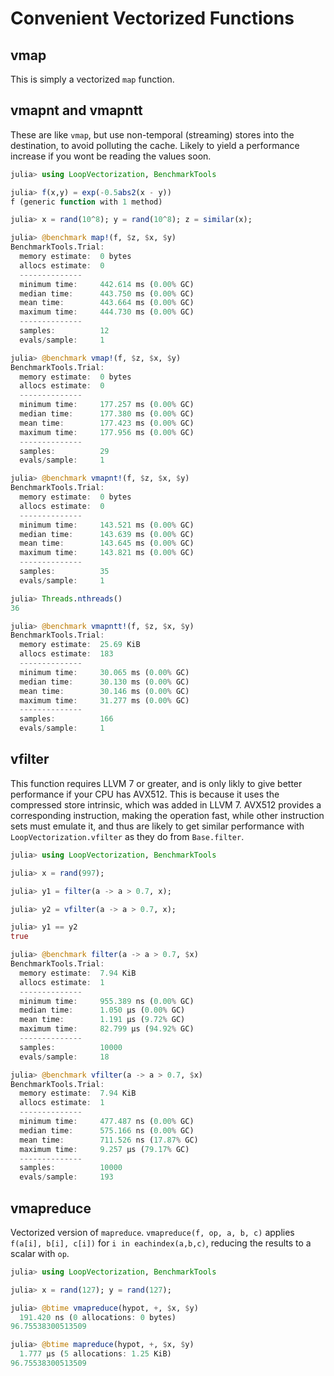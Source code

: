 # Convenient Vectorized Functions

## vmap

This is simply a vectorized `map` function.

## vmapnt and vmapntt

These are like `vmap`, but use non-temporal (streaming) stores into the destination, to avoid polluting the cache. Likely to yield a performance increase if you wont be reading the values soon.
```julia
julia> using LoopVectorization, BenchmarkTools

julia> f(x,y) = exp(-0.5abs2(x - y))
f (generic function with 1 method)

julia> x = rand(10^8); y = rand(10^8); z = similar(x);

julia> @benchmark map!(f, $z, $x, $y)
BenchmarkTools.Trial:
  memory estimate:  0 bytes
  allocs estimate:  0
  --------------
  minimum time:     442.614 ms (0.00% GC)
  median time:      443.750 ms (0.00% GC)
  mean time:        443.664 ms (0.00% GC)
  maximum time:     444.730 ms (0.00% GC)
  --------------
  samples:          12
  evals/sample:     1

julia> @benchmark vmap!(f, $z, $x, $y)
BenchmarkTools.Trial:
  memory estimate:  0 bytes
  allocs estimate:  0
  --------------
  minimum time:     177.257 ms (0.00% GC)
  median time:      177.380 ms (0.00% GC)
  mean time:        177.423 ms (0.00% GC)
  maximum time:     177.956 ms (0.00% GC)
  --------------
  samples:          29
  evals/sample:     1

julia> @benchmark vmapnt!(f, $z, $x, $y)
BenchmarkTools.Trial:
  memory estimate:  0 bytes
  allocs estimate:  0
  --------------
  minimum time:     143.521 ms (0.00% GC)
  median time:      143.639 ms (0.00% GC)
  mean time:        143.645 ms (0.00% GC)
  maximum time:     143.821 ms (0.00% GC)
  --------------
  samples:          35
  evals/sample:     1

julia> Threads.nthreads()
36

julia> @benchmark vmapntt!(f, $z, $x, $y)
BenchmarkTools.Trial:
  memory estimate:  25.69 KiB
  allocs estimate:  183
  --------------
  minimum time:     30.065 ms (0.00% GC)
  median time:      30.130 ms (0.00% GC)
  mean time:        30.146 ms (0.00% GC)
  maximum time:     31.277 ms (0.00% GC)
  --------------
  samples:          166
  evals/sample:     1
```

## vfilter

This function requires LLVM 7 or greater, and is only likly to give better performance if your CPU has AVX512. This is because it uses the compressed store intrinsic, which was added in LLVM 7. AVX512 provides a corresponding instruction, making the operation fast, while other instruction sets must emulate it, and thus are likely to get similar performance with `LoopVectorization.vfilter` as they do from `Base.filter`.

```julia
julia> using LoopVectorization, BenchmarkTools

julia> x = rand(997);

julia> y1 = filter(a -> a > 0.7, x);

julia> y2 = vfilter(a -> a > 0.7, x);

julia> y1 == y2
true

julia> @benchmark filter(a -> a > 0.7, $x)
BenchmarkTools.Trial:
  memory estimate:  7.94 KiB
  allocs estimate:  1
  --------------
  minimum time:     955.389 ns (0.00% GC)
  median time:      1.050 μs (0.00% GC)
  mean time:        1.191 μs (9.72% GC)
  maximum time:     82.799 μs (94.92% GC)
  --------------
  samples:          10000
  evals/sample:     18

julia> @benchmark vfilter(a -> a > 0.7, $x)
BenchmarkTools.Trial:
  memory estimate:  7.94 KiB
  allocs estimate:  1
  --------------
  minimum time:     477.487 ns (0.00% GC)
  median time:      575.166 ns (0.00% GC)
  mean time:        711.526 ns (17.87% GC)
  maximum time:     9.257 μs (79.17% GC)
  --------------
  samples:          10000
  evals/sample:     193
```

## vmapreduce

Vectorized version of `mapreduce`. `vmapreduce(f, op, a, b, c)` applies `f(a[i], b[i], c[i])` for `i in eachindex(a,b,c)`, reducing the results to a scalar with `op`.

```julia
julia> using LoopVectorization, BenchmarkTools

julia> x = rand(127); y = rand(127);

julia> @btime vmapreduce(hypot, +, $x, $y)
  191.420 ns (0 allocations: 0 bytes)
96.75538300513509

julia> @btime mapreduce(hypot, +, $x, $y)
  1.777 μs (5 allocations: 1.25 KiB)
96.75538300513509
```


